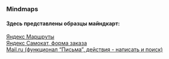 ### Mindmaps
#### Здесь представлены образцы майндкарт:
[Яндекс Маршруты](https://drive.google.com/file/d/13ZNKGaUo12oCVIbqdB109QGfjsJtpJC5/view?usp=sharing)  
[Яндекс Самокат, форма заказа](https://drive.google.com/file/d/1oxyRXtWnTWwHVKCz9gGMSw8GkkxQ49Ow/view?usp=sharing)  
[Mail.ru (функционал “Письма”, действия - написать и поиск)](https://drive.google.com/file/d/1B0rr3EXUN15VM83yRkvQHc4l668T6-N_/view?usp=sharing) 
  

